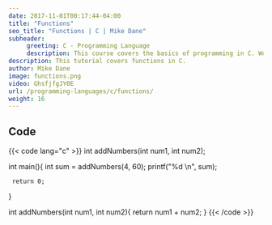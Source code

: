 ```yaml
---
date: 2017-11-01T00:17:44-04:00
title: "Functions"
seo_title: "Functions | C | Mike Dane"
subheader:
     greeting: C - Programming Language
     description: This course covers the basics of programming in C. Work your way through the videos/articles and I'll teach you everything you need to know to start your programming journey!
description: This tutorial covers functions in C.
author: Mike Dane
image: functions.png
video: GhsfjfgJY0E
url: /programming-languages/c/functions/
weight: 16
---
```


## Code

{{< code lang="c" >}}
int addNumbers(int num1, int num2);

int main(){
     int sum = addNumbers(4, 60);
     printf("%d \n", sum);

     return 0;
}

int addNumbers(int num1, int num2){
     return num1 + num2;
}
{{< /code >}}